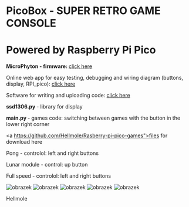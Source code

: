 # PicoBox - SUPER RETRO GAME CONSOLE

<H1> Powered by Raspberry Pi Pico </H1>

<B> MicroPhyton - firmware: </B> <a href=" https://micropython.org/download/RPI_PICO/">click here</a>

Online web app for easy testing, debugging and wiring diagram (buttons, display, RPI_pico): <a href="https://wokwi.com/projects/393411439386336257">click here</a>

Software for writing and uploading code: <a href="https://thonny.org/blog/2018/06/05/thonny_and_micropython.html">click here</a> 

<B> ssd1306.py </B> - library for display

<B> main.py </B> - games code:
switching between games with the button in the lower right corner

<a https://github.com/Hellmole/Rasberry-pi-pico-games">files for download here</a>

Pong - controlol: left and right buttons 

Lunar module - control: up button

Full speed - controlol: left and right buttons 

![obrazek](https://github.com/Hellmole/Rasberry-pi-pico-games/assets/149156309/01298f36-ff48-4066-9f4c-a2ab17108458)
![obrazek](https://github.com/Hellmole/Rasberry-pi-pico-games/assets/149156309/b2f4f96f-30f2-4982-b554-66fab6cb806e)
![obrazek](https://github.com/Hellmole/Rasberry-pi-pico-games/assets/149156309/2e743311-26dd-40e4-b73f-a4ef2d58f332)
![obrazek](https://github.com/Hellmole/Rasberry-pi-pico-games/assets/149156309/3a45bbd4-a0f8-427f-967a-2fb3f69aa238)
![obrazek](https://github.com/Hellmole/Rasberry-pi-pico-games/assets/149156309/e59907ff-3dfc-48a1-b67b-b7e7e9c3085a)

Hellmole


